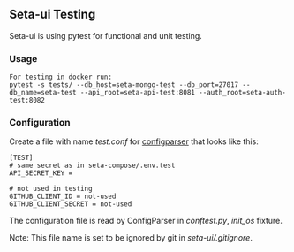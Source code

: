 ## Seta-ui Testing

Seta-ui is using pytest for functional and unit testing.

### Usage
    For testing in docker run: 
    pytest -s tests/ --db_host=seta-mongo-test --db_port=27017 --db_name=seta-test --api_root=seta-api-test:8081 --auth_root=seta-auth-test:8082

### Configuration

Create a file with name *test.conf* for [configparser](https://docs.python.org/3.10/library/configparser.html) that looks like this:

```
[TEST]
# same secret as in seta-compose/.env.test
API_SECRET_KEY = 

# not used in testing
GITHUB_CLIENT_ID = not-used
GITHUB_CLIENT_SECRET = not-used
```

The configuration file is read by ConfigParser in *conftest.py*, *init_os* fixture.

Note: This file name is set to be ignored by git in *seta-ui/.gitignore*.